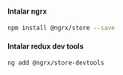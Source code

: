 #### Intalar ngrx
```bash
npm install @ngrx/store --save
```

#### Intalar redux dev tools
```bash
ng add @ngrx/store-devtools
```
